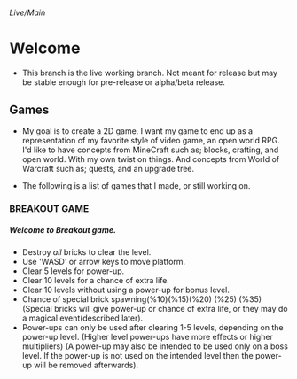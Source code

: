 ###### Live/Main
# Welcome 

* This branch is the live working branch. Not meant for release but may be stable enough for pre-release or alpha/beta release.


## Games 

* My goal is to create a 2D game. I want my game to end up as a representation of my favorite style of video game, an open world RPG. I'd like to have concepts from MineCraft such as; blocks, crafting, and open world. With my own twist on things. And concepts from World of Warcraft such as; quests, and an upgrade tree.

* The following is a list of games that I made, or still working on. 


###  **BREAKOUT GAME**

##### Welcome to Breakout game.

* Destroy *all* bricks to clear the level.
* Use 'WASD' or arrow keys to move platform.
* Clear 5 levels for power-up.
* Clear 10 levels for a chance of extra life.
* Clear 10 levels without using a power-up for bonus level.
* Chance of special brick spawning(%10)(%15)(%20) (%25) (%35) (Special bricks will give power-up or chance of extra life, or they may do a magical event(described later). 
* Power-ups can only be used after clearing 1-5 levels, depending on the power-up level. (Higher level power-ups have more effects or higher multipliers) (A power-up may also be intended to be used only on a boss level. If the power-up is not used on the intended level then the power-up will be removed afterwards). 